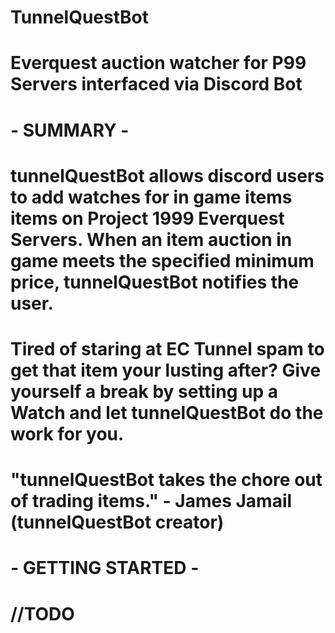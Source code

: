 # TunnelQuestBot

# Everquest auction watcher for P99 Servers interfaced via Discord Bot

# - SUMMARY -

# tunnelQuestBot allows discord users to add watches for in game items items on Project 1999 Everquest Servers.  When an item auction in game meets the specified minimum price, tunnelQuestBot notifies the user.
 
# Tired of staring at EC Tunnel spam to get that item your lusting after?  Give yourself a break by setting up a Watch and let tunnelQuestBot do the work for you.

# "tunnelQuestBot takes the chore out of trading items." - James Jamail (tunnelQuestBot creator)
# 
# - GETTING STARTED -
# 
# //TODO
 
